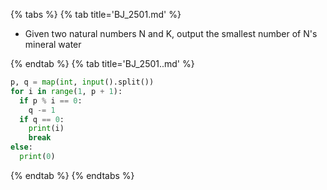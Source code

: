 {% tabs %}
{% tab title='BJ_2501.md' %}

* Given two natural numbers N and K, output the smallest number of N's mineral water

{% endtab %}
{% tab title='BJ_2501..md' %}

```py
p, q = map(int, input().split())
for i in range(1, p + 1):
  if p % i == 0:
    q -= 1
  if q == 0:
    print(i)
    break
else:
  print(0)
```

{% endtab %}
{% endtabs %}